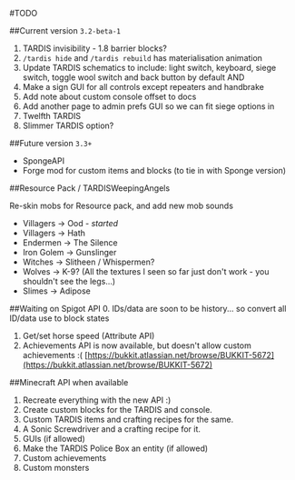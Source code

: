 #TODO

##Current version `3.2-beta-1`
1. TARDIS invisibility - 1.8 barrier blocks?
2. `/tardis hide` and `/tardis rebuild` has materialisation animation
3. Update TARDIS schematics to include: light switch, keyboard, siege switch, toggle wool switch and back button by default AND
4. Make a sign GUI for all controls except repeaters and handbrake
5. Add note about custom console offset to docs
6. Add another page to admin prefs GUI so we can fit siege options in
7. Twelfth TARDIS
8. Slimmer TARDIS option?

##Future version `3.3+`
* SpongeAPI
* Forge mod for custom items and blocks (to tie in with Sponge version)

##Resource Pack / TARDISWeepingAngels

Re-skin mobs for Resource pack, and add new mob sounds

* Villagers -> Ood - _started_
* Villagers -> Hath
* Endermen -> The Silence
* Iron Golem -> Gunslinger
* Witches -> Slitheen / Whispermen?
* Wolves -> K-9? (All the textures I seen so far just don't work - you shouldn't see the legs...)
* Slimes -> Adipose

##Waiting on Spigot API
0. IDs/data are soon to be history... so convert all ID/data use to block states 
1. Get/set horse speed (Attribute API)
2. Achievements API is now available, but doesn't allow custom achievements :( [https://bukkit.atlassian.net/browse/BUKKIT-5672](https://bukkit.atlassian.net/browse/BUKKIT-5672)

##Minecraft API when available
1. Recreate everything with the new API :)
2. Create custom blocks for the TARDIS and console.
3. Custom TARDIS items and crafting recipes for the same.
4. A Sonic Screwdriver and a crafting recipe for it.
5. GUIs (if allowed)
6. Make the TARDIS Police Box an entity (if allowed)
7. Custom achievements
8. Custom monsters

